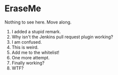 EraseMe
=======
Nothing to see here.  Move along.

1. I added a stupid remark.
2. Why isn't the Jenkins pull request plugin working?
3. I am confused.
4. This is weird.
5. Add me to the whitelist!
6. One more attempt.
7. Finally working?
8. WTF?
